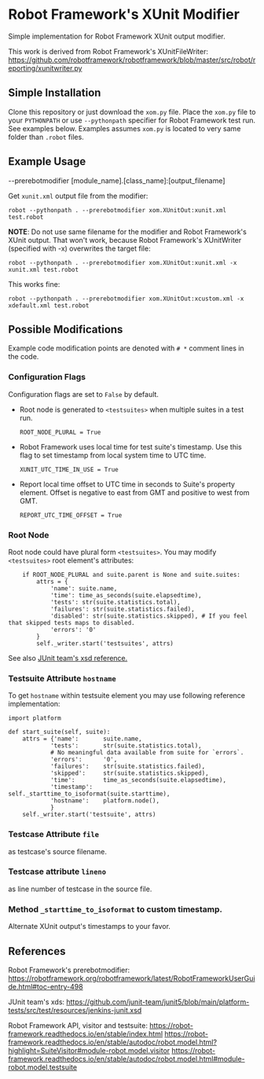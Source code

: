 # Robot Framework's XUnit Modifier
Simple implementation for Robot Framework XUnit output modifier.

This work is derived from Robot Framework's XUnitFileWriter:
https://github.com/robotframework/robotframework/blob/master/src/robot/reporting/xunitwriter.py

## Simple Installation
Clone this repository or just download the `xom.py` file.
Place the `xom.py` file to your `PYTHONPATH` or use `--pythonpath` specifier for Robot Framework test run. See examples below. Examples assumes `xom.py` is located to very same folder than `.robot` files.

## Example Usage

--prerebotmodifier [module_name].[class_name]:[output_filename]

Get `xunit.xml` output file from the modifier:
```
robot --pythonpath . --prerebotmodifier xom.XUnitOut:xunit.xml test.robot
```

**NOTE**: Do not use same filename for the modifier and Robot Framework's XUnit output. That won't work, because Robot Framework's XUnitWriter (specified with -x) overwrites the target file:
```
robot --pythonpath . --prerebotmodifier xom.XUnitOut:xunit.xml -x xunit.xml test.robot
```
This works fine:
```
robot --pythonpath . --prerebotmodifier xom.XUnitOut:xcustom.xml -x xdefault.xml test.robot
```

## Possible Modifications
Example code modification points are denoted with `# *` comment lines in the code.

### Configuration Flags
Configuration flags are set to `False` by default.

- Root node is generated to `<testsuites>` when multiple suites in a test run.
    ```
    ROOT_NODE_PLURAL = True
    ```
- Robot Framework uses local time for test suite's timestamp. Use this flag to set timestamp from local system time to UTC time.
    ```
    XUNIT_UTC_TIME_IN_USE = True
    ```
- Report local time offset to UTC time in seconds to Suite's property element. Offset is negative to east from GMT and positive to west from GMT.
    ```
    REPORT_UTC_TIME_OFFSET = True
    ```

### Root Node
Root node could have plural form `<testsuites>`. You may modify `<testsuites>` root element's attributes:
```
    if ROOT_NODE_PLURAL and suite.parent is None and suite.suites:
        attrs = {
            'name': suite.name,
            'time': time_as_seconds(suite.elapsedtime),
            'tests': str(suite.statistics.total),
            'failures': str(suite.statistics.failed),
            'disabled': str(suite.statistics.skipped), # If you feel that skipped tests maps to disabled.
            'errors': '0'
        }
        self._writer.start('testsuites', attrs)
```
See also [JUnit team's xsd reference.](https://github.com/junit-team/junit5/blob/main/platform-tests/src/test/resources/jenkins-junit.xsd)

### Testsuite Attribute `hostname`
To get `hostname` within testsuite element you may use following reference implementation:
```
import platform

def start_suite(self, suite):
    attrs = {'name':       suite.name,
            'tests':       str(suite.statistics.total),
            # No meaningful data available from suite for `errors`.
            'errors':      '0',
            'failures':    str(suite.statistics.failed),
            'skipped':     str(suite.statistics.skipped),
            'time':        time_as_seconds(suite.elapsedtime),
            'timestamp':   self._starttime_to_isoformat(suite.starttime),
            'hostname':    platform.node(),
            }
    self._writer.start('testsuite', attrs)
```

### Testcase Attribute `file`
as testcase's source filename.

### Testcase attribute `lineno`
as line number of testcase in the source file.

### Method `_starttime_to_isoformat` to custom timestamp.
Alternate XUnit output's timestamps to your favor.

## References
Robot Framework's prerebotmodifier:
https://robotframework.org/robotframework/latest/RobotFrameworkUserGuide.html#toc-entry-498

JUnit team's xds:
https://github.com/junit-team/junit5/blob/main/platform-tests/src/test/resources/jenkins-junit.xsd

Robot Framework API, visitor and testsuite:
https://robot-framework.readthedocs.io/en/stable/index.html
https://robot-framework.readthedocs.io/en/stable/autodoc/robot.model.html?highlight=SuiteVisitor#module-robot.model.visitor
https://robot-framework.readthedocs.io/en/stable/autodoc/robot.model.html#module-robot.model.testsuite
